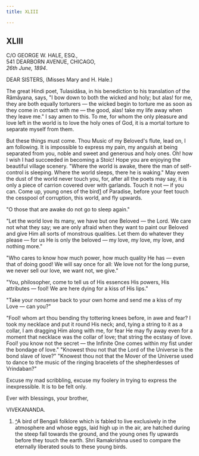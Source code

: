 ```yaml
---
title: XLIII

---
```





  

  
  
  
  


## XLIII

C/O GEORGE W. HALE, ESQ.,  
541 DEARBORN AVENUE, CHICAGO,  
*26th June, 1894*.

DEAR SISTERS, (Misses Mary and H. Hale.)

The great Hindi poet, Tulasidâsa, in his benediction to his translation
of the Râmâyana, says, "I bow down to both the wicked and holy; but
alas! for me, they are both equally torturers — the wicked begin to
torture me as soon as they come in contact with me — the good, alas!
take my life away when they leave me." I say amen to this. To me, for
whom the only pleasure and love left in the world is to love the holy
ones of God, it is a mortal torture to separate myself from them.

But these things must come. Thou Music of my Beloved's flute, lead on, I
am following. It is impossible to express my pain, my anguish at being
separated from you, noble and sweet and generous and holy ones. Oh! how
I wish I had succeeded in becoming a Stoic! Hope you are enjoying the
beautiful village scenery. "Where the world is awake, there the man of
self-control is sleeping. Where the world sleeps, there he is waking."
May even the dust of the world never touch you, for, after all the poets
may say, it is only a piece of carrion covered over with garlands. Touch
it not — if you can. Come up, young ones of the bird[1](#fn1) of
Paradise, before your feet touch the cesspool of corruption, this world,
and fly upwards.

"O those that are awake do not go to sleep again."

"Let the world love its many, we have but one Beloved — the Lord. We
care not what they say; we are only afraid when they want to paint our
Beloved and give Him all sorts of monstrous qualities. Let them do
whatever they please — for us He is only the beloved — my love, my love,
my love, and nothing more."

"Who cares to know how much power, how much quality He has — even that
of doing good! We will say once for all: We love not for the long purse,
we never sell our love, we want not, we give."

"You, philosopher, come to tell us of His essences His powers, His
attributes — fool! We are here dying for a kiss of His lips."

"Take your nonsense back to your own home and send me a kiss of my Love
— can you?"

"Fool! whom art thou bending thy tottering knees before, in awe and
fear? I took my necklace and put it round His neck; and, tying a string
to it as a collar, I am dragging Him along with me, for fear He may fly
away even for a moment that necklace was the collar of love; that string
the ecstasy of love. Fool! you know not the secret — the Infinite One
comes within my fist under the bondage of love." "Knowest thou not that
the Lord of the Universe is the bond slave of love?" "Knowest thou not
that the Mover of the Universe used to dance to the music of the ringing
bracelets of the shepherdesses of Vrindaban?"

Excuse my mad scribbling, excuse my foolery in trying to express the
inexpressible. It is to be felt only. 

Ever with blessings, your brother,

VIVEKANANDA.

1.  [^](#txt1)A bird of Bengali folklore which is fabled to live
    exclusively in the atmosphere and whose eggs, laid high up in the
    air, are hatched during the steep fall towards the ground, and the
    young ones fly upwards before they touch the earth. Shri Ramakrishna
    used to compare the eternally liberated souls to these young birds.


